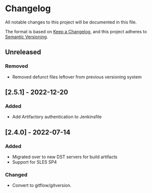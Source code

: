 # Changelog

All notable changes to this project will be documented in this file.

The format is based on [Keep a Changelog](https://keepachangelog.com/en/1.0.0/),
and this project adheres to [Semantic Versioning](https://semver.org/spec/v2.0.0.html).

## Unreleased

### Removed
- Removed defunct files leftover from previous versioning system

## [2.5.1] - 2022-12-20
### Added
- Add Artifactory authentication to Jenkinsfile

## [2.4.0] - 2022-07-14
### Added
- Migrated over to new DST servers for build artifacts
- Support for SLES SP4

### Changed
- Convert to gitflow/gitversion.
